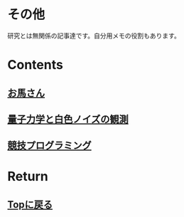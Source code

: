 # その他
研究とは無関係の記事達です。自分用メモの役割もあります。

# Contents
## [お馬さん](./uma.md)<br>
## [量子力学と白色ノイズの観測](./qnoise/qnoise.md)<br>
## [競技プログラミング](./kyopuro/kyopuro.md)<br>

# Return
## [Topに戻る](https://motoyashinozaki.github.io/minidora/)